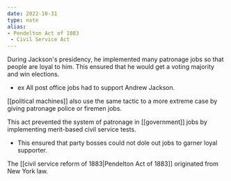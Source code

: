 ```yaml
---
date: 2022-10-31
type: note
alias:
- Pendelton Act of 1883
 - Civil Service Act
---
```


During Jackson's presidency, he implemented many patronage jobs so that people are loyal to him. This ensured that he would get a voting majority and win elections.
- ex All post office jobs had to support Andrew Jackson.

[[political machines]] also use the same tactic to a more extreme case by giving patronage police or firemen jobs.

This act prevented the system of patronage in [[government]] jobs by implementing merit-based civil service tests.
- This ensured that party bosses could not dole out jobs to garner loyal supporter.

The [[civil service reform of 1883|Pendelton Act of 1883]] originated from New York law.
